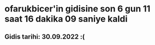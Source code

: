 # ofarukbicer'in gidisine son 6 gun 11 saat 16 dakika 09 saniye kaldi

## Gidis tarihi: 30.09.2022 :(